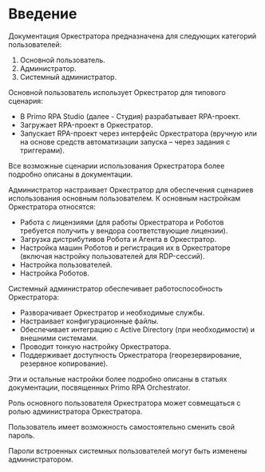 # Введение

Документация Оркестратора предназначена для следующих категорий пользователей:
1. Основной пользователь.
2. Администратор.
3. Системный администратор. 

Основной пользователь использует Оркестратор для типового сценария:
* В Primo RPA Studio (далее - Студия) разрабатывает RPA-проект.
* Загружает RPA-проект в Оркестратор.
* Запускает RPA-проект через интерфейс Оркестратора (вручную или на основе средств автоматизации запуска – через задания с триггерами). 

Все возможные сценарии использования Оркестратора более подробно описаны в документации.

Администратор настраивает Оркестратор для обеспечения сценариев использования основным пользователем. К основным настройкам Оркестратора относятся:
* Работа с лицензиями (для работы Оркестратора и Роботов требуется получить у вендора соответствующие лицензии).
* Загрузка дистрибутивов Робота и Агента в Оркестратор.
* Настройка машин Роботов и регистрация их в Оркестраторе (включая настройку пользователей для RDP-сессий).
* Настройка пользователей.
* Настройка Роботов.

Системный администратор обеспечивает работоспособность Оркестратора:
* Разворачивает Оркестратор и необходимые службы.
* Настраивает конфигурационные файлы.
* Обеспечивает интеграцию с Active Directory (при необходимости) и внешними системами.
* Проводит тонкую настройку Оркестратора.
* Поддерживает доступность Оркестратора (георезервирование, резервное копирование).

Эти и остальные настройки более подробно описаны в статьях документации, посвященных Primo RPA Orchestrator.

Роль основного пользователя Оркестратора может совмещаться с ролью администратора Оркестратора.

Пользователь имеет возможность самостоятельно сменить свой пароль.

Пароли встроенных системных пользователей могут быть изменены администратором.
